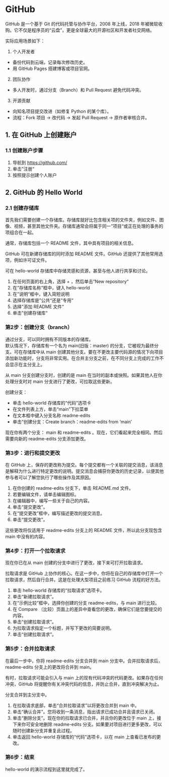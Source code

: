# GitHub
GitHub 是一个基于 Git 的代码托管与协作平台，2008 年上线，2018 年被微软收购。它不仅是程序员的“云盘”，更是全球最大的开源社区和开发者社交网络。

实际应用场景如下：
1. 个人开发者
* 备份代码到云端，记录每次修改历史。
* 用 GitHub Pages 搭建博客或项目官网。
2. 团队协作
* 多人开发时，通过分支（Branch）和 Pull Request 避免代码冲突。
3. 开源贡献
* 向知名项目提交改进（如修复 Python 的某个库）。
* 流程：Fork 项目 → 改代码 → 发起 Pull Request → 原作者审核合并。

## 1. 在 GitHub 上创建账户

### 1.1 创建账户步骤
1. 导航到 https://github.com/
2. 单击”注册“
3. 按照提示创建个人账户

## 2. GitHub 的 Hello World

### 2.1 创建存储库
首先我们需要创建一个存储库。存储库就好比包含相关项的文件夹，例如文件、图像、视频，甚至其他文件夹。存储库通常会将属于同一”项目“或正在处理的事务的项组合在一起。  

通常，存储库包括一个 README 文件，其中具有项目的相关信息。  

GitHub 可在新建存储库的同时添加 README 文件。GitHub 还提供了其他常用选项，例如许可证文件。  

可在 hello-world 存储库中存储灵感和资源，甚至与他人进行共享和讨论。  

1. 在任何页面的右上角，选择 + ，然后单击”New repository“
2. 在”存储库名称“框中，键入 hello-world
3. 在”说明“框中，键入简短说明
4. 选择存储库是”公共“还是”专用“
5. 选择”添加 README 文件“
6. 单击”创建存储库“

### 第2步：创建分支（branch）
通过分支，可以同时拥有不同版本的存储库。  
默认情况下，存储库有一个名为 main(旧版：master) 的分支，它被视为最终分支。可在存储库中从 main 创建其他分支。要在不更改主要代码源的情况下向项目添加新功能时，分支将非常实用。在合并主分支之前，在不同分支上完成的工作不会显示在主分支上。  

从 main 分支创建分支时，创建的是 main 在当时的副本或快照。如果其他人在你处理分支时对 main 分支进行了更改，可拉取这些更新。  

创建分支：  
* 单击 hello-world 存储库的“代码”选项卡
* 在文件列表上方，单击“main”下拉菜单
* 在文本框中键入分支名称 readme-edits
* 单击“创建分支：Create branch：readme-edits from ‘main’

现在你有两个分支： main 和 readme-edits 。现在，它们看起来完全相同。然后需要向新的 readme-edits 分支添加更改。  

### 第3步：进行和提交更改
在 GitHub 上，保存的更改称为提交。每个提交都有一个关联的提交消息，该消息是解释为什么进行特定更改的说明。提交消息会捕获你更改的历史记录，以便其他参与者可以了解您执行了哪些操作及其原因。  
1. 在你创建的 readme-edits 分支下，单击 README.md 文件。
2. 若要编辑文件，请单击编辑图标。
3. 在编辑器中，编写一些关于自己的内容。
4. 单击“提交更改”。
5. 在“提交更改”框中，编写描述更改的提交消息。
6. 单击“提交更改”。

这些更改将仅适用于 readme-edits 分支上的 README 文件，所以此分支现包含 main 中没有的内容。  

### 第4步：打开一个拉取请求
现在你已在从 main 创建的分支中进行了更改，接下来可打开拉取请求。  

拉取请求是 GitHub 上协作的核心。在这一步中，你将在自己的存储库中打开一个拉取请求，然后自行合并。这是在处理大型项目之前练习 GitHub 流程的好方法。  
1. 单击 hello-world 存储库的“拉取请求”选项卡。
2. 单击“新建拉取请求”。
3. 在“示例比较”框中，选择你创建的分支 readme-edits，与 main 进行比较。
4. 在 Compare （比较）页面上的差异中查看您的更改，确保它们是您要提交的内容。
5. 单击“创建拉取请求”。
6. 为拉取请求指定一个标题，并写下更改的简要说明。
7. 单击“创建拉取请求”。

### 第5步：合并拉取请求
在最后一步中，你将 readme-edits 分支合并到 main 分支中。合并拉取请求后，readme-edits 分支上的更改将合并到 main。  

有时，拉取请求可能会引入与 main 上的现有代码冲突的代码更改。如果存在任何冲突，GitHub 将提醒你有关冲突代码的信息，并防止合并，直到冲突解决为止。  

分支合并到主分支中。
1. 在拉取请求底部，单击“合并拉取请求”以将更改合并到 main 中。
2. 单击“确认合并”。您将收到一条消息，指出请求已成功合并且请求已关闭。
3. 单击“删除分支”。现在你的拉取请求已合并，并且你的更改位于 main 上，接下来你可安全地删除 readme-edits 分支。如果要对项目进行更多更改，可以随时创建新分支并重复此过程。
4. 单击返回 hello-world 存储库的“代码”选项卡，以在 main 上查看已发布的更改。

### 第6步：结束
hello-world 的演示流程到这里就完成了。  